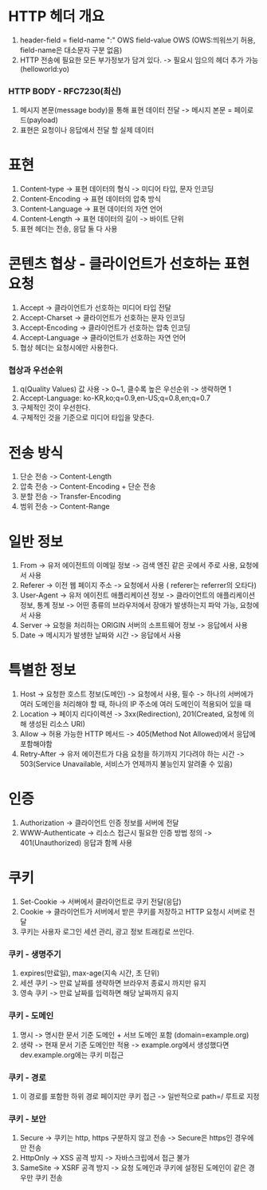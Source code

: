 # HTTP 헤더 개요
1. header-field = field-name ":" OWS field-value OWS (OWS:띄워쓰기 허용, field-name은 대소문자 구분 없음)
2. HTTP 전송에 필요한 모든 부가정보가 담겨 있다. -> 필요시 임으의 헤더 추가 가능(helloworld:yo)

### HTTP BODY - RFC7230(최신)
1. 메시지 본문(message body)을 통해 표현 데이터 전달 -> 메시지 본문 = 페이로드(payload)
2. 표현은 요청이나 응답에서 전달 할 실제 데이터

# 표현
1. Content-type -> 표현 데이터의 형식 -> 미디어 타입, 문자 인코딩
2. Content-Encoding -> 표현 데이터의 압축 방식
3. Content-Language -> 표현 데이터의 자연 언어
4. Content-Length -> 표현 데이터의 길이 -> 바이트 단위
5. 표현 헤더는 전송, 응답 둘 다 사용

# 콘텐츠 협상 - 클라이언트가 선호하는 표현 요청
1. Accept -> 클라이언트가 선호하는 미디어 타입 전달
2. Accept-Charset -> 클라이언트가 선호하는 문자 인코딩
3. Accept-Encoding -> 클라이언트가 선호하는 압축 인코딩
4. Accept-Language -> 클라이언트가 선호하는 자연 언어
5. 협상 헤더는 요청시에만 사용한다.

### 협상과 우선순위
1. q(Quality Values) 값 사용 -> 0~1, 클수록 높은 우선순위 -> 생략하면 1
2. Accept-Language: ko-KR,ko;q=0.9,en-US;q=0.8,en;q=0.7
3. 구체적인 것이 우선한다.
4. 구체적인 것을 기준으로 미디어 타입을 맞춘다.

# 전송 방식
1. 단순 전송 -> Content-Length
2. 압축 전송 -> Content-Encoding + 단순 전송
3. 분할 전송 -> Transfer-Encoding
4. 범위 전송 -> Content-Range

# 일반 정보
1. From -> 유저 에이전트의 이메일 정보 -> 검색 엔진 같은 곳에서 주로 사용, 요청에서 사용
2. Referer -> 이전 웹 페이지 주소 -> 요청에서 사용 ( referer는 referrer의 오타다)
3. User-Agent -> 유저 에이전트 애플리케이션 정보 -> 클라이언트의 애플리케이션 정보, 통계 정보 -> 어떤 종류의 브라우저에서 장애가 발생하는지 파악 가능, 요청에서 사용
4. Server -> 요청을 처리하는 ORIGIN 서버의 소프트웨어 정보 -> 응답에서 사용
5. Date -> 메시지가 발생한 날짜와 시간 -> 응답에서 사용

# 특별한 정보
1. Host -> 요청한 호스트 정보(도메인) -> 요청에서 사용, 필수 -> 하나의 서버에가 여러 도메인을 처리해야 할 때, 하나의 IP 주소에 여러 도메인이 적용되어 있을 때
2. Location -> 페이지 리다이렉션 -> 3xx(Redirection), 201(Created, 요청에 의해 생성된 리소스 URI)
3. Allow -> 허용 가능한 HTTP 메서드 -> 405(Method Not Allowed)에서 응답에 포함해야함
4. Retry-After -> 유저 에이전트가 다음 요청을 하기까지 기다려야 하는 시간 -> 503(Service Unavailable, 서비스가 언제까지 불능인지 알려줄 수 있음)

# 인증
1. Authorization -> 클라이언트 인증 정보를 서버에 전달
2. WWW-Authenticate -> 리소스 접근시 필요한 인증 방법 정의 -> 401(Unauthorized) 응답과 함께 사용

# 쿠키
1. Set-Cookie -> 서버에서 클라이언트로 쿠키 전달(응답)
2. Cookie -> 클라이언트가 서버에서 받은 쿠키를 저장하고 HTTP 요청시 서버로 전달
3. 쿠키는 사용자 로그인 세션 관리, 광고 정보 트래킹로 쓰인다.

### 쿠키 - 생명주기
1. expires(만료일), max-age(지속 시간, 초 단위)
2. 세션 쿠키 -> 만료 날짜를 생략하면 브라우저 종료시 까지만 유지
3. 영속 쿠키 -> 만료 날짜를 입력하면 해당 날짜까지 유지

### 쿠키 - 도메인
1. 명시 -> 명시한 문서 기준 도메인 + 서브 도메인 포함 (domain=example.org)
2. 생략 -> 현재 문서 기준 도메인만 적용 -> example.org에서 생성했다면 dev.example.org에는 쿠키 미접근

### 쿠키 - 경로
1. 이 경로를 포함한 하위 경로 페이지만 쿠키 접근 -> 일반적으로 path=/ 루트로 지정

### 쿠키 - 보안
1. Secure -> 쿠키는 http, https 구분하지 않고 전송 -> Secure은 https인 경우에만 전송
2. HttpOnly -> XSS 공격 방지 -> 자바스크립에서 접근 불가
3. SameSite -> XSRF 공격 방지 -> 요청 도메인과 쿠키에 설정된 도메인이 같은 경우만 쿠키 전송
